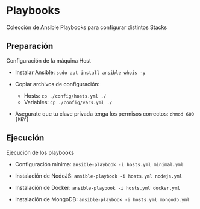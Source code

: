 # Playbooks

Colección de Ansible Playbooks para configurar distintos Stacks

## Preparación

Configuración de la máquina Host

- Instalar Ansible: `sudo apt install ansible whois -y`

- Copiar archivos de configuración:
  - Hosts: `cp ./config/hosts.yml ./`
  - Variables: `cp ./config/vars.yml ./`

- Asegurate que tu clave privada tenga los permisos correctos: `chmod 600 [KEY]`

## Ejecución

Ejecución de los playbooks

- Configuración minima: `ansible-playbook -i hosts.yml minimal.yml`

- Instalación de NodeJS: `ansible-playbook -i hosts.yml nodejs.yml`

- Instalación de Docker: `ansible-playbook -i hosts.yml docker.yml`

- Instalación de MongoDB: `ansible-playbook -i hosts.yml mongodb.yml`
